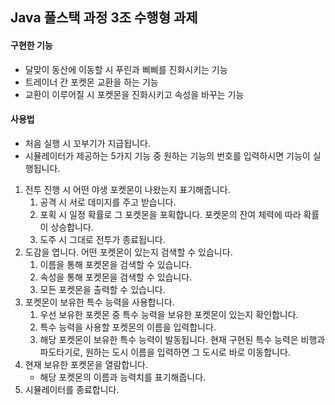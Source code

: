 ## Java 풀스택 과정 3조 수행형 과제

#### 구현한 기능
- 달맞이 동산에 이동할 시 푸린과 삐삐를 진화시키는 기능 
- 트레이너 간 포켓몬 교환을 하는 기능 
- 교환이 이루어질 시 포켓몬을 진화시키고 속성을 바꾸는 기능

#### 사용법
- 처음 실행 시 꼬부기가 지급됩니다. 
- 시뮬레이터가 제공하는 5가지 기능 중 원하는 기능의 번호를 입력하시면 기능이 실행됩니다. 
1. 전투 진행 시 어떤 야생 포켓몬이 나왔는지 표기해줍니다.
   1. 공격 시 서로 데미지를 주고 받습니다.
   2. 포획 시 일정 확률로 그 포켓몬을 포획합니다. 포켓몬의 잔여 체력에 따라 확률이 상승합니다.
   3. 도주 시 그대로 전투가 종료됩니다.
2. 도감을 엽니다. 어떤 포켓몬이 있는지 검색할 수 있습니다.
   1. 이름을 통해 포켓몬을 검색할 수 있습니다.
   2. 속성을 통해 포켓몬을 검색할 수 있습니다.
   3. 모든 포켓몬을 출력할 수 있습니다.
3. 포켓몬이 보유한 특수 능력을 사용합니다.
   1. 우선 보유한 포켓몬 중 특수 능력을 보유한 포켓몬이 있는지 확인합니다.
   2. 특수 능력을 사용할 포켓몬의 이름을 입력합니다.
   3. 해당 포켓몬이 보유한 특수 능력이 발동됩니다.
   현재 구현된 특수 능력은 비행과 파도타기로, 원하는 도시 이름을 입력하면 그 도시로 바로 이동합니다.
4. 현재 보유한 포켓몬을 열람합니다.
    - 해당 포켓몬의 이름과 능력치를 표기해줍니다.
5. 시뮬레이터를 종료합니다.
